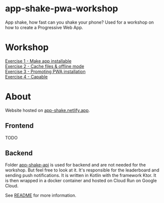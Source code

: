 # app-shake-pwa-workshop
App shake, how fast can you shake your phone? Used for a workshop on how to create a Progressive Web App.

# Workshop

[Exercise 1 - Make app installable](Exercise-1.md)  
[Exercise 2 - Cache files & offline mode](Exercise-2.md)  
[Exercise 3 - Promoting PWA installation](Exercise-3.md)  
[Exercise 4 - Capable](Exercise-4.md)  

# About
Website hosted on [app-shake.netlify.app](https://app-shake.netlify.app/).  

## Frontend
TODO

## Backend
Folder [app-shake-api](app-shake-api) is used for backend and are not needed for the workshop. 
But feel free to look at it. It's responsible for the leaderboard and sending push notifications. 
It is written in Kotlin with the framework Ktor. 
It is then wrapped in a docker container and hosted on Cloud Run on Google Cloud.

See [README](app-shake-api/README.md) for more information.